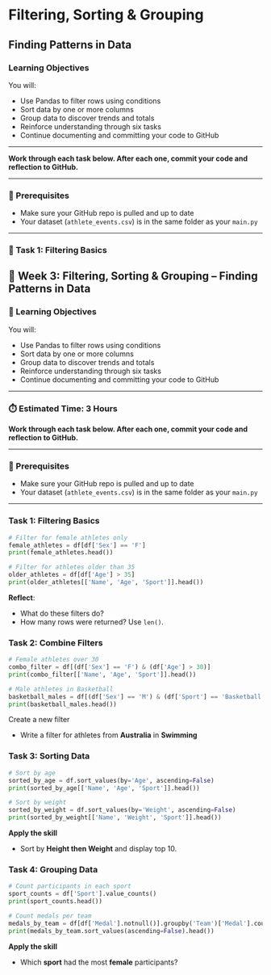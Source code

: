 # Filtering, Sorting & Grouping

## Finding Patterns in Data

### Learning Objectives

You will:

* Use Pandas to filter rows using conditions
* Sort data by one or more columns
* Group data to discover trends and totals
* Reinforce understanding through six tasks
* Continue documenting and committing your code to GitHub

***

**Work through each task below. After each one, commit your code and reflection to GitHub.**

***

### 📂 Prerequisites

* Make sure your GitHub repo is pulled and up to date
* Your dataset (`athlete_events.csv`) is in the same folder as your `main.py`

***

### 🧪 Task 1: Filtering Basics

## 🧪 Week 3: Filtering, Sorting & Grouping – Finding Patterns in Data

### 🎯 Learning Objectives

You will:

* Use Pandas to filter rows using conditions
* Sort data by one or more columns
* Group data to discover trends and totals
* Reinforce understanding through six tasks
* Continue documenting and committing your code to GitHub

***

### ⏱️ Estimated Time: 3 Hours

**Work through each task below. After each one, commit your code and reflection to GitHub.**

***

### 📂 Prerequisites

* Make sure your GitHub repo is pulled and up to date
* Your dataset (`athlete_events.csv`) is in the same folder as your `main.py`

***

### Task 1: Filtering Basics

```python
# Filter for female athletes only
female_athletes = df[df['Sex'] == 'F']
print(female_athletes.head())

# Filter for athletes older than 35
older_athletes = df[df['Age'] > 35]
print(older_athletes[['Name', 'Age', 'Sport']].head())
```

**Reflect**:

* What do these filters do?
* How many rows were returned? Use `len()`.

### Task 2: Combine Filters

```python
# Female athletes over 30
combo_filter = df[(df['Sex'] == 'F') & (df['Age'] > 30)]
print(combo_filter[['Name', 'Age', 'Sport']].head())

# Male athletes in Basketball
basketball_males = df[(df['Sex'] == 'M') & (df['Sport'] == 'Basketball')]
print(basketball_males.head())
```

Create a new filter

* Write a filter for athletes from **Australia** in **Swimming**

### Task 3: Sorting Data

```python
# Sort by age
sorted_by_age = df.sort_values(by='Age', ascending=False)
print(sorted_by_age[['Name', 'Age', 'Sport']].head())

# Sort by weight
sorted_by_weight = df.sort_values(by='Weight', ascending=False)
print(sorted_by_weight[['Name', 'Weight', 'Sport']].head())
```

**Apply the skill**

* Sort by **Height then Weight** and display top 10.

### Task 4: Grouping Data

```python
# Count participants in each sport
sport_counts = df['Sport'].value_counts()
print(sport_counts.head())

# Count medals per team
medals_by_team = df[df['Medal'].notnull()].groupby('Team')['Medal'].count()
print(medals_by_team.sort_values(ascending=False).head())
```

**Apply the skill**

* Which **sport** had the most **female** participants?


